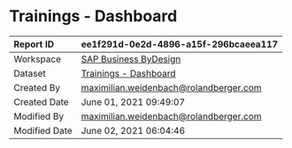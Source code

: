 



# Trainings - Dashboard

|Report ID|ee1f291d-0e2d-4896-a15f-296bcaeea117|
| :--- | :--- |
|Workspace|[SAP Business ByDesign](../Workspaces/SAP-Business-ByDesign.md)|
|Dataset|[Trainings - Dashboard](../Datasets/Trainings---Dashboard.md)|
|Created By|maximilian.weidenbach@rolandberger.com|
|Created Date|June 01, 2021 09:49:07|
|Modified By|maximilian.weidenbach@rolandberger.com|
|Modified Date|June 02, 2021 06:04:46|
